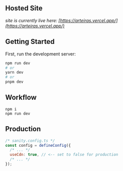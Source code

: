 ## Hosted Site
_site is currently live here: [https://arteiras.vercel.app/](https://arteiras.vercel.app/)_

## Getting Started

First, run the development server:

```bash
npm run dev
# or
yarn dev
# or
pnpm dev
```

## Workflow

```
npm i
npm run dev
```

## Production

```js
/* sanity.config.ts */
const config = defineConfig({
  /* ... */
  useCdn: true, // <-- set to false for production
  /* ... */
});
```
